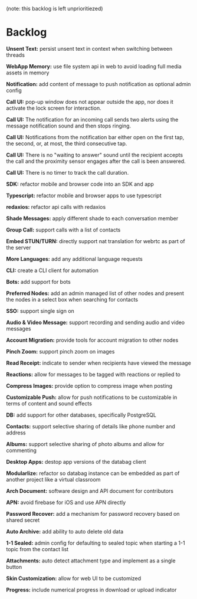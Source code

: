 (note: this backlog is left unprioritiezed)

# Backlog

**Unsent Text:** persist unsent text in context when switching between threads

**WebApp Memory:** use file system api in web to avoid loading full media assets in memory

**Notification:** add content of message to push notification as optional admin config

**Call UI:** pop-up window does not appear outside the app, nor does it activate the lock screen for interaction.

**Call UI:** The notification for an incoming call sends two alerts using the message notification sound and then stops ringing.

**Call UI:** Notifications from the notification bar either open on the first tap, the second, or, at most, the third consecutive tap.

**Call UI:** There is no "waiting to answer" sound until the recipient accepts the call and the proximity sensor engages after the call is been answered.

**Call UI:** There is no timer to track the call duration.

**SDK:** refactor mobile and browser code into an SDK and app

**Typescript:** refactor mobile and browser apps to use typescript

**redaxios:** refactor api calls with redaxios

**Shade Messages:** apply different shade to each conversation member

**Group Call:** support calls with a list of contacts

**Embed STUN/TURN:** directly support nat translation for webrtc as part of the server

**More Languages:** add any additional language requests

**CLI:** create a CLI client for automation

**Bots:** add support for bots

**Preferred Nodes:** add an admin managed list of other nodes and present the nodes in a select box when searching for contacts

**SSO:** support single sign on

**Audio & Video Message:** support recording and sending audio and video messages

**Account Migration:** provide tools for account migration to other nodes

**Pinch Zoom:** support pinch zoom on images

**Read Receipt:** indicate to sender when recipients have viewed the message

**Reactions:** allow for messages to be tagged with reactions or replied to

**Compress Images:** provide option to compress image when posting

**Customizable Push:** allow for push notifications to be customizable in terms of content and sound effects

**DB:** add support for other databases, specifically PostgreSQL

**Contacts:** support selective sharing of details like phone number and address

**Albums:** support selective sharing of photo albums and allow for commenting

**Desktop Apps:** destop app versions of the databag client

**Modularlize:** refactor so databag instance can be embedded as part of another project like a virtual classroom

**Arch Document:** software design and API document for contributors

**APN:** avoid firebase for iOS and use APN directly

**Password Recover:** add a mechanism for password recovery based on shared secret

**Auto Archive:** add ability to auto delete old data

**1-1 Sealed:** admin config for defaulting to sealed topic when starting a 1-1 topic from the contact list

**Attachments:** auto detect attachment type and implement as a single button

**Skin Customization:** allow for web UI to be customized

**Progress:** include numerical progress in download or upload indicator
